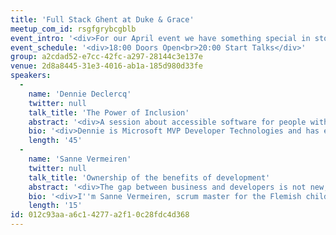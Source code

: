 ```yaml
---
title: 'Full Stack Ghent at Duke & Grace'
meetup_com_id: rsgfgrybcgblb
event_intro: '<div>For our April event we have something special in store for you. We''re teaming up with women.code(be) to bring you a joint-event so our user groups can get to know each other a little better. We''ll be visiting the offices of Duke &amp; Grace for the occasion. Duke &amp; Grace will kindly provide food for the occasion but we ask you to provide any allergy info when signing up for the event.&nbsp;<br><br>Our first two speaker we have for you is Dennie Declercq with his talk "The Power of Inclusion" and Sanne Vermeiren with her talk "Ownership of the benefits of development".<br><br>This event has a hard limit of 35 attendees. Please only sign up for one of the events and not both so enough people have a chance to attend. RSVP''ing yes for this event = attending so please do show up if you do so and don''t change your RSVP last minute. Thanks!</div>'
event_schedule: '<div>18:00 Doors Open<br>20:00 Start Talks</div>'
group: a2cdad52-e7cc-42fc-a297-28144c3e137e
venue: 2d8a8445-31e3-4016-ab1a-185d980d33fe
speakers:
  -
    name: 'Dennie Declercq'
    twitter: null
    talk_title: 'The Power of Inclusion'
    abstract: '<div>A session about accessible software for people with a disability. As developer you can develop apps, to help people with a disability. It’s a sector that is not often covered by developers. But with a little set of developer skills you can make lives better. First of all we start with the description of the field of people with a disability, which disabilities are there? What are the problems? After this I describe how people with disabilities are threaten in the past and today. Then I describe how software can help inclusion. I talk you about inclusive design and develop patterns. I end with slides how people in normal work situations can benefit of the power of persons with different kind of disabilities.</div>'
    bio: '<div>Dennie is Microsoft MVP Developer Technologies and has experience in accessibility in with Microsoft technologies. In daily life Dennie is president and developer at DDSoft, a nonprofit in function of People With Disabilities. Dennie invented technical solutions and systems to help people with disabilities to participate in their daily life. Thanks to his autism he’s the right man at the right spot to contribute as a volunteer in function of people with disabilities.</div>'
    length: '45'
  -
    name: 'Sanne Vermeiren'
    twitter: null
    talk_title: 'Ownership of the benefits of development'
    abstract: '<div>The gap between business and developers is not new, it''s been there as long as IT exists. Yet, we seem to have a hard time closing this gap. Customers often know what they want and, as developers, we tend to dive right into the solution immediately. We are problem solvers and we have the latest, coolest technologies to build a solution for everything. Because of all this enthusiasm, we sometimes forget to stop and think about the problem. Why does the customer asks for a certain project, feature ,…? Do we really need to build a whole new application to solve their problem?&nbsp;<br><br>Customers should be the "owner of the benefit", which requires them to be heavily involved. But how do we make sure that they are part of the development team? And how can we make sure that we both work towards a common goal?<br><br>In this talk, I will share my lessons learned about bridging the gap, learning how to listen and to speak a common language.</div>'
    bio: '<div>I''m Sanne Vermeiren, scrum master for the Flemish child allowance project "Groeipakket".&nbsp;I''ve discovered my passion for technology right after I had received my applied economics degree. After three months of intensive coding training, I started working on my current project. In 2019, I became Young ICT Lady which gives me the opportunity to share my passion for technology with young girls and kick stereotypes ass. Currently I''m trying to learn more about Docker, microservices and domain driven design. My ultimate goal is to be able to explain these technologies and concepts in a way that a non-technical customer can understand what the developers are talking about.</div>'
    length: '15'
id: 012c93aa-a6c1-4277-a2f1-0c28fdc4d368
---
```


